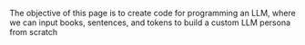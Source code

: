 The objective of this page is to create code for programming an LLM, where we can input books, sentences, and tokens to build a custom LLM persona from scratch
